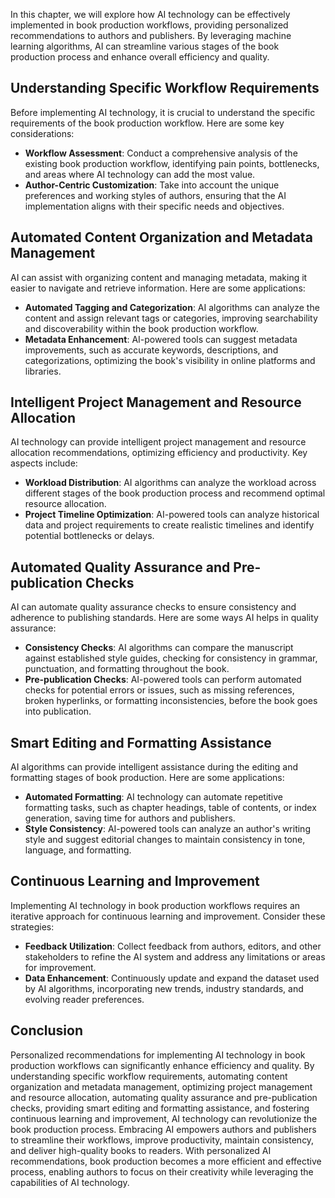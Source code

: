 
In this chapter, we will explore how AI technology can be effectively implemented in book production workflows, providing personalized recommendations to authors and publishers. By leveraging machine learning algorithms, AI can streamline various stages of the book production process and enhance overall efficiency and quality.

Understanding Specific Workflow Requirements
--------------------------------------------

Before implementing AI technology, it is crucial to understand the specific requirements of the book production workflow. Here are some key considerations:

* **Workflow Assessment**: Conduct a comprehensive analysis of the existing book production workflow, identifying pain points, bottlenecks, and areas where AI technology can add the most value.
* **Author-Centric Customization**: Take into account the unique preferences and working styles of authors, ensuring that the AI implementation aligns with their specific needs and objectives.

Automated Content Organization and Metadata Management
------------------------------------------------------

AI can assist with organizing content and managing metadata, making it easier to navigate and retrieve information. Here are some applications:

* **Automated Tagging and Categorization**: AI algorithms can analyze the content and assign relevant tags or categories, improving searchability and discoverability within the book production workflow.
* **Metadata Enhancement**: AI-powered tools can suggest metadata improvements, such as accurate keywords, descriptions, and categorizations, optimizing the book's visibility in online platforms and libraries.

Intelligent Project Management and Resource Allocation
------------------------------------------------------

AI technology can provide intelligent project management and resource allocation recommendations, optimizing efficiency and productivity. Key aspects include:

* **Workload Distribution**: AI algorithms can analyze the workload across different stages of the book production process and recommend optimal resource allocation.
* **Project Timeline Optimization**: AI-powered tools can analyze historical data and project requirements to create realistic timelines and identify potential bottlenecks or delays.

Automated Quality Assurance and Pre-publication Checks
------------------------------------------------------

AI can automate quality assurance checks to ensure consistency and adherence to publishing standards. Here are some ways AI helps in quality assurance:

* **Consistency Checks**: AI algorithms can compare the manuscript against established style guides, checking for consistency in grammar, punctuation, and formatting throughout the book.
* **Pre-publication Checks**: AI-powered tools can perform automated checks for potential errors or issues, such as missing references, broken hyperlinks, or formatting inconsistencies, before the book goes into publication.

Smart Editing and Formatting Assistance
---------------------------------------

AI algorithms can provide intelligent assistance during the editing and formatting stages of book production. Here are some applications:

* **Automated Formatting**: AI technology can automate repetitive formatting tasks, such as chapter headings, table of contents, or index generation, saving time for authors and publishers.
* **Style Consistency**: AI-powered tools can analyze an author's writing style and suggest editorial changes to maintain consistency in tone, language, and formatting.

Continuous Learning and Improvement
-----------------------------------

Implementing AI technology in book production workflows requires an iterative approach for continuous learning and improvement. Consider these strategies:

* **Feedback Utilization**: Collect feedback from authors, editors, and other stakeholders to refine the AI system and address any limitations or areas for improvement.
* **Data Enhancement**: Continuously update and expand the dataset used by AI algorithms, incorporating new trends, industry standards, and evolving reader preferences.

Conclusion
----------

Personalized recommendations for implementing AI technology in book production workflows can significantly enhance efficiency and quality. By understanding specific workflow requirements, automating content organization and metadata management, optimizing project management and resource allocation, automating quality assurance and pre-publication checks, providing smart editing and formatting assistance, and fostering continuous learning and improvement, AI technology can revolutionize the book production process. Embracing AI empowers authors and publishers to streamline their workflows, improve productivity, maintain consistency, and deliver high-quality books to readers. With personalized AI recommendations, book production becomes a more efficient and effective process, enabling authors to focus on their creativity while leveraging the capabilities of AI technology.
